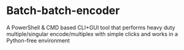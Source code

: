 # Batch-batch-encoder
A PowerShell &amp; CMD based CLI+GUI tool that performs heavy duty multiple/singular encode/multiplex with simple clicks and works in a Python-free environment

